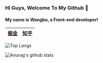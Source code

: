 ### Hi Guys, Welcome To My Github 👋

#### My name is Wangbo, a Front-end developer!

|  [掘金](https://juejin.im/user/59700b486fb9a06bb0196169) | [知乎](https://www.zhihu.com/people/ke-chen-6-83)  |
|  ---- | ----  |


![Top Langs](https://github-readme-stats.vercel.app/api/top-langs/?username=BoWang816&layout=compact)

![Anurag's github stats](https://github-readme-stats.vercel.app/api?username=BoWang816&show_icons=true&title_color=46BAEB&icon_color=46BAEB")
